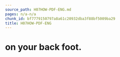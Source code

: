 ```yaml
---
source_path: H07HOW-PDF-ENG.md
pages: n/a-n/a
chunk_id: bf7779150797a8a61c20932dba3f88bf5009ba29
title: H07HOW-PDF-ENG
---
```

# on your back foot.
